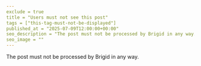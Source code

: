 ```yaml
---
exclude = true
title = "Users must not see this post"
tags = ["this-tag-must-not-be-displayed"]
published_at = "2025-07-09T12:00:00+00:00"
seo_description = "The post must not be processed by Brigid in any way."
seo_image = ""
---
```


The post must not be processed by Brigid in any way.
